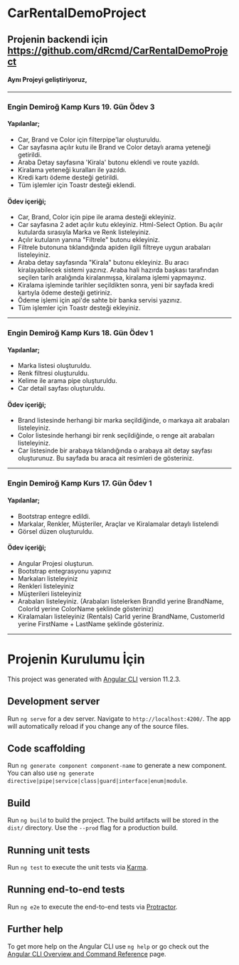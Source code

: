 # CarRentalDemoProject

## Projenin backendi için https://github.com/dRcmd/CarRentalDemoProject

#### Aynı Projeyi geliştiriyoruz,
-------------------------------------------------------------------------------------------------------------------------------------------
### Engin Demiroğ Kamp Kurs 19. Gün Ödev 3

#### Yapılanlar;
* Car, Brand ve Color için filterpipe'lar oluşturuldu.
* Car sayfasına açılır kutu ile Brand ve Color detaylı arama yeteneği getirildi.
* Araba Detay sayfasına 'Kirala' butonu eklendi ve route yazıldı.
* Kiralama yeteneği kuralları ile yazıldı.
* Kredi kartı ödeme desteği getirildi.
* Tüm işlemler için Toastr desteği eklendi.

#### Ödev içeriği;
* Car, Brand, Color için pipe ile arama desteği ekleyiniz.
* Car sayfasına 2 adet açılır kutu ekleyiniz. Html-Select Option. Bu açılır kutularda sırasıyla Marka ve Renk listeleyiniz.
* Açılır kutuların yanına "Filtrele" butonu ekleyiniz.
* Filtrele butonuna tıklandığında apiden ilgili filtreye uygun arabaları listeleyiniz.
* Araba detay sayfasında "Kirala" butonu ekleyiniz. Bu aracı kiralayabilecek sistemi yazınız. Araba hali hazırda başkası tarafından seçilen tarih aralığında kiralanmışsa, kiralama işlemi yapmayınız.
* Kiralama işleminde tarihler seçildikten sonra, yeni bir sayfada kredi kartıyla ödeme desteği getiriniz.
* Ödeme işlemi için api'de sahte bir banka servisi yazınız.
* Tüm işlemler için Toastr desteği ekleyiniz.


-------------------------------------------------------------------------------------------------------------------------------------------
### Engin Demiroğ Kamp Kurs 18. Gün Ödev 1

#### Yapılanlar;
* Marka listesi oluşturuldu.
* Renk filtresi oluşturuldu.
* Kelime ile arama pipe oluşturuldu.
* Car detail sayfası oluşturuldu.

#### Ödev içeriği;
* Brand listesinde herhangi bir marka seçildiğinde, o markaya ait arabaları listeleyiniz.
* Color listesinde herhangi bir renk seçildiğinde, o renge ait arabaları listeleyiniz.
* Car listesinde bir arabaya tıklandığında o arabaya ait detay sayfası oluşturunuz. Bu sayfada bu araca ait resimleri de gösteriniz.


-------------------------------------------------------------------------------------------------------------------------------------------
### Engin Demiroğ Kamp Kurs 17. Gün Ödev 1

#### Yapılanlar;
* Bootstrap entegre edildi.
* Markalar, Renkler, Müşteriler, Araçlar ve Kiralamalar detaylı listelendi
* Görsel düzen oluşturuldu.

#### Ödev içeriği;
* Angular Projesi oluşturun. 
* Bootstrap entegrasyonu yapınız
* Markaları listeleyiniz
* Renkleri listeleyiniz
* Müşterileri listeleyiniz
* Arabaları listeleyiniz. (Arabaları listelerken BrandId yerine BrandName, ColorId yerine ColorName şeklinde gösteriniz)
* Kiralamaları listeleyiniz (Rentals) CarId yerine BrandName, CustomerId yerine FirstName + LastName şeklinde gösteriniz.

-------------------------------------------------------------------------------------------------------------------------------------------
# Projenin Kurulumu İçin

This project was generated with [Angular CLI](https://github.com/angular/angular-cli) version 11.2.3.

## Development server

Run `ng serve` for a dev server. Navigate to `http://localhost:4200/`. The app will automatically reload if you change any of the source files.

## Code scaffolding

Run `ng generate component component-name` to generate a new component. You can also use `ng generate directive|pipe|service|class|guard|interface|enum|module`.

## Build

Run `ng build` to build the project. The build artifacts will be stored in the `dist/` directory. Use the `--prod` flag for a production build.

## Running unit tests

Run `ng test` to execute the unit tests via [Karma](https://karma-runner.github.io).

## Running end-to-end tests

Run `ng e2e` to execute the end-to-end tests via [Protractor](http://www.protractortest.org/).

## Further help

To get more help on the Angular CLI use `ng help` or go check out the [Angular CLI Overview and Command Reference](https://angular.io/cli) page.
